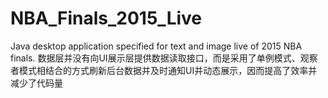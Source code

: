 # NBA_Finals_2015_Live
Java desktop application specified for text and image live of 2015 NBA finals.
数据层并没有向UI展示层提供数据读取接口，而是采用了单例模式、观察者模式相结合的方式刷新后台数据并及时通知UI并动态展示，因而提高了效率并减少了代码量
